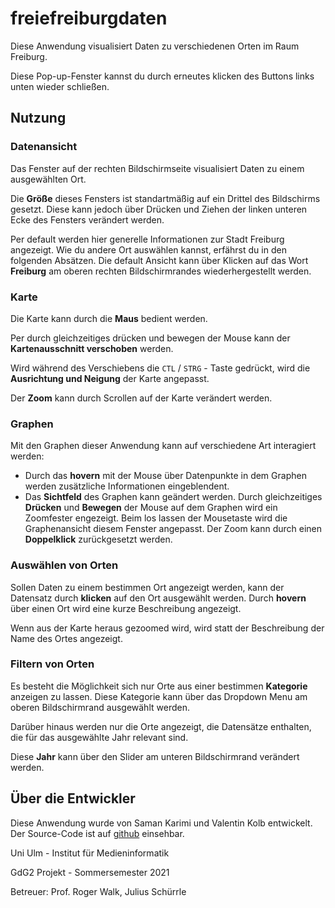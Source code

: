 # freiefreiburgdaten

Diese Anwendung visualisiert Daten zu verschiedenen Orten im Raum Freiburg.

Diese Pop-up-Fenster kannst du durch erneutes klicken des Buttons links unten wieder schließen.

## Nutzung

### Datenansicht

Das Fenster auf der rechten Bildschirmseite visualisiert Daten zu einem ausgewählten Ort.

Die **Größe** dieses Fensters ist standartmäßig auf ein Drittel des Bildschirms gesetzt. Diese kann jedoch über Drücken
und Ziehen der linken unteren Ecke des Fensters verändert werden.

Per default werden hier generelle Informationen zur Stadt Freiburg angezeigt. Wie du andere Ort auswählen kannst,
erfährst du in den folgenden Absätzen. Die default Ansicht kann über Klicken auf das Wort **Freiburg** am oberen
rechten Bildschirmrandes wiederhergestellt werden.

### Karte

Die Karte kann durch die **Maus** bedient werden.

Per durch gleichzeitiges drücken und bewegen der Mouse kann der **Kartenausschnitt verschoben** werden.

Wird während des Verschiebens die `CTL` / `STRG` - Taste gedrückt, wird die **Ausrichtung und Neigung** der Karte angepasst.

Der **Zoom** kann durch Scrollen auf der Karte verändert werden.

### Graphen

Mit den Graphen dieser Anwendung kann auf verschiedene Art interagiert werden:

- Durch das **hovern** mit der Mouse über Datenpunkte in dem Graphen werden zusätzliche Informationen eingeblendent.
- Das **Sichtfeld** des Graphen kann geändert werden. Durch gleichzeitiges **Drücken** und **Bewegen** der Mouse auf dem Graphen wird ein Zoomfester engezeigt. Beim los lassen der Mousetaste wird die Graphenansicht diesem Fenster angepasst. Der Zoom kann durch einen **Doppelklick** zurückgesetzt werden. 

### Auswählen von Orten

Sollen Daten zu einem bestimmen Ort angezeigt werden, kann der Datensatz durch **klicken** auf den Ort ausgewählt werden.
Durch **hovern** über einen Ort wird eine kurze Beschreibung angezeigt.

Wenn aus der Karte heraus gezoomed wird, wird statt der Beschreibung der Name des Ortes angezeigt.

### Filtern von Orten

Es besteht die Möglichkeit sich nur Orte aus einer bestimmen **Kategorie** anzeigen zu lassen. Diese Kategorie kann über das
Dropdown Menu am oberen Bildschirmrand ausgewählt werden.

Darüber hinaus werden nur die Orte angezeigt, die Datensätze enthalten, die für das ausgewählte Jahr relevant sind.

Diese **Jahr** kann über den Slider am unteren Bildschirmrand verändert werden.

## Über die Entwickler

Diese Anwendung wurde von Saman Karimi und Valentin Kolb entwickelt. Der Source-Code ist
auf [github](https://github.com/ValentinKolb/freiefreiburgdaten) einsehbar.

Uni Ulm - Institut für Medieninformatik

GdG2 Projekt - Sommersemester 2021

Betreuer: Prof. Roger Walk, Julius Schürrle
